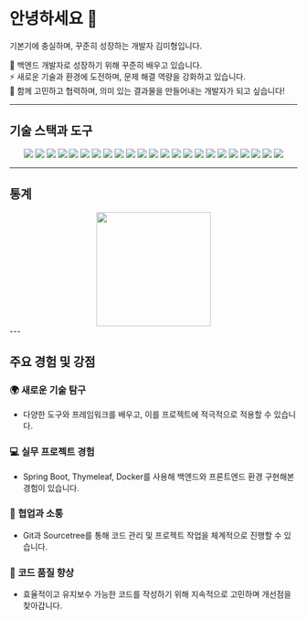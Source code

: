 # 안녕하세요 👋  
기본기에 충실하며, 꾸준히 성장하는 개발자 김미형입니다.

🌱 백엔드 개발자로 성장하기 위해 꾸준히 배우고 있습니다.  
⚡ 새로운 기술과 환경에 도전하며, 문제 해결 역량을 강화하고 있습니다.  
🤝 함께 고민하고 협력하며, 의미 있는 결과물을 만들어내는 개발자가 되고 싶습니다!

---

## 기술 스택과 도구
<div align="center">
  <img src="https://img.shields.io/badge/Java-007396?style=round-square&logo=java&logoColor=white"/> 
  <img src="https://img.shields.io/badge/Spring Boot-6DB33F?style=round-square&logo=Spring Boot&logoColor=white"/>
  <img src="https://img.shields.io/badge/Spring Framework-6DB33F?style=round-square&logo=spring&logoColor=white"/>
  <img src="https://img.shields.io/badge/Thymeleaf-005F0F?style=round-square&logo=thymeleaf&logoColor=white"/>
  <img src="https://img.shields.io/badge/JavaScript-F7DF1E?style=round-square&logo=javascript&logoColor=black"/>
  <img src="https://img.shields.io/badge/jQuery-0769AD?style=round-square&logo=jquery&logoColor=white"/>
  <img src="https://img.shields.io/badge/Bootstrap-7952B3?style=round-square&logo=bootstrap&logoColor=white"/>
  <img src="https://img.shields.io/badge/MySQL-4479A1?style=round-square&logo=MySQL&logoColor=white"/> 
  <img src="https://img.shields.io/badge/MariaDB-003545?style=round-square&logo=mariadb&logoColor=white"/>
  <img src="https://img.shields.io/badge/AWS S3-232F3E?style=round-square&logo=amazon-aws&logoColor=white"/>
  <img src="https://img.shields.io/badge/Naver Cloud-03C75A?style=round-square&logo=naver&logoColor=white"/>
  <img src="https://img.shields.io/badge/Docker-2496ED?style=round-square&logo=docker&logoColor=white"/>
  <img src="https://img.shields.io/badge/Git-F05032?style=round-square&logo=git&logoColor=white"/>
  <img src="https://img.shields.io/badge/Sourcetree-0052CC?style=round-square&logo=sourcetree&logoColor=white"/>
  <img src="https://img.shields.io/badge/IntelliJ IDEA-000000?style=round-square&logo=intellijidea&logoColor=white"/>
  <img src="https://img.shields.io/badge/Eclipse IDE-2C2255?style=round-square&logo=eclipseide&logoColor=white"/>
  <img src="https://img.shields.io/badge/JUnit-25A162?style=round-square&logo=junit5&logoColor=white"/>
  <img src="https://img.shields.io/badge/Postman-FF6C37?style=round-square&logo=postman&logoColor=white"/>
  <img src="https://img.shields.io/badge/SLF4J-007396?style=round-square&logoColor=white"/>
  <img src="https://img.shields.io/badge/Logback-DC382D?style=round-square&logoColor=white"/>
  <img src="https://img.shields.io/badge/CoolSMS-4A90E2?style=round-square&logoColor=white"/>
  <img src="https://img.shields.io/badge/Kakao API-FFCD00?style=round-square&logo=kakao&logoColor=black"/>
  <img src="https://img.shields.io/badge/Naver SMTP-03C75A?style=round-square&logo=naver&logoColor=white"/>
</div>

---

## 통계
<div align="center">
  <img height=200 src="https://github-readme-stats.vercel.app/api/top-langs/?username=ydmins&hide=c%23,powershell,Mathematica,Ruby,Objective-C,Objective-C%2b%2b,Cuda&title_color=000000&text_color=333333&icon_color=000000&bg_color=FFFFFF&langs_count=8&layout=compact&border_color=000000&hide_border=false&size_weight=0.5&count_weight=0.5"/>
</div>
---

## 주요 경험 및 강점
### 🌍 **새로운 기술 탐구**
- 다양한 도구와 프레임워크를 배우고, 이를 프로젝트에 적극적으로 적용할 수 있습니다.

### 💻 **실무 프로젝트 경험**
- Spring Boot, Thymeleaf, Docker를 사용해 백엔드와 프론트엔드 환경 구현해본 경험이 있습니다.

### 🤝 **협업과 소통**
- Git과 Sourcetree를 통해 코드 관리 및 프로젝트 작업을 체계적으로 진행할 수 있습니다.

### 🎯 **코드 품질 향상**
- 효율적이고 유지보수 가능한 코드를 작성하기 위해 지속적으로 고민하며 개선점을 찾아갑니다.
